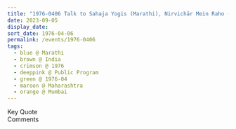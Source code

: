 ```yaml
---
title: "1976-0406 Talk to Sahaja Yogis (Marathi), Nirvichār Mein Raho (Be in Thoughtlessness), Mumbai, Maharashtra, India"
date: 2023-09-05
display_date: 
sort_date: 1976-04-06
permalink: /events/1976-0406
tags:
  - blue @ Marathi
  - brown @ India
  - crimson @ 1976
  - deeppink @ Public Program
  - green @ 1976-04
  - maroon @ Maharashtra
  - orange @ Mumbai
---
```


<wave-list>
  <list-title color="green" width="75">Key Quote</list-title>
  <list-item color="BlanchedAlmond"  width="200"></list-item>
  <list-item color="Lavender"></list-item>
  <list-item color="BlanchedAlmond"></list-item>
</wave-list>

<br>

<wave-list>
  <list-title color="green" width="75">Comments</list-title>
  <list-item color="BlanchedAlmond"  width="200"></list-item>
  <list-item color="Lavender"></list-item>
  <list-item color="BlanchedAlmond"></list-item>
</wave-list>